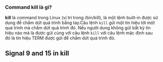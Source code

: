 ### Command kill là gì?

**kill** là command trong Linux (vị trí trong /bin/kill), là một lệnh built-in được sử dụng để chấm dứt quá trình bằng tay.Câu lệnh `kill` gửi một tín hiệu tới một quá trình mà chấm dứt quá trình đó. Nếu người dung không gửi bất kỳ tín hiệu nào mà là được gửi cùng với câu lệnh `kill` với câu lệnh mặc định sau đó là tín hiệu TERM được gửi để chấm dứt quá trình đó.

## Signal 9 and 15 in kill



